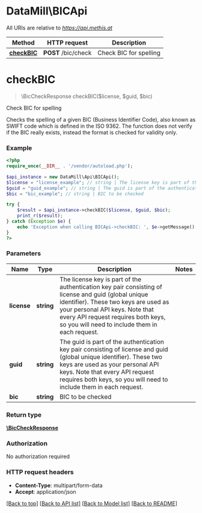 # DataMill\BICApi

All URIs are relative to *https://api.methis.at*

Method | HTTP request | Description
------------- | ------------- | -------------
[**checkBIC**](BICApi.md#checkBIC) | **POST** /bic/check | Check BIC for spelling


# **checkBIC**
> \\BicCheckResponse checkBIC($license, $guid, $bic)

Check BIC for spelling

Checks the spelling of a given BIC (Business Identifier Code), also known as SWIFT code which is defined in the ISO 9362. The function does not verify if the BIC really exists, instead the format is checked for validity only.

### Example
```php
<?php
require_once(__DIR__ . '/vendor/autoload.php');

$api_instance = new DataMill\Api\BICApi();
$license = "license_example"; // string | The license key is part of the authentication key pair consisting of license and guid (global unique identifier). These two keys are used as your personal API keys. Note that every API request requires both keys, so you will need to include them in each request.
$guid = "guid_example"; // string | The guid is part of the authentication key pair consisting of license and guid (global unique identifier). These two keys are used as your personal API keys. Note that every API request requires both keys, so you will need to include them in each request.
$bic = "bic_example"; // string | BIC to be checked

try {
    $result = $api_instance->checkBIC($license, $guid, $bic);
    print_r($result);
} catch (Exception $e) {
    echo 'Exception when calling BICApi->checkBIC: ', $e->getMessage(), PHP_EOL;
}
?>
```

### Parameters

Name | Type | Description  | Notes
------------- | ------------- | ------------- | -------------
 **license** | **string**| The license key is part of the authentication key pair consisting of license and guid (global unique identifier). These two keys are used as your personal API keys. Note that every API request requires both keys, so you will need to include them in each request. |
 **guid** | **string**| The guid is part of the authentication key pair consisting of license and guid (global unique identifier). These two keys are used as your personal API keys. Note that every API request requires both keys, so you will need to include them in each request. |
 **bic** | **string**| BIC to be checked |

### Return type

[**\\BicCheckResponse**](../Model/BicCheckResponse.md)

### Authorization

No authorization required

### HTTP request headers

 - **Content-Type**: multipart/form-data
 - **Accept**: application/json

[[Back to top]](#) [[Back to API list]](../../README.md#documentation-for-api-endpoints) [[Back to Model list]](../../README.md#documentation-for-models) [[Back to README]](../../README.md)

